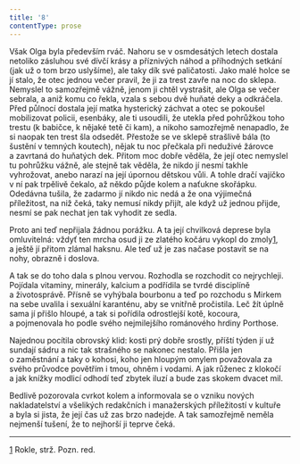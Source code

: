 ```yaml
---
title: '8'
contentType: prose
---
```


<section>

Však Olga byla především rváč. Nahoru se v osmdesátých letech dostala netoliko zásluhou své dívčí krásy a příznivých náhod a příhodných setkání (jak už o tom brzo uslyšíme), ale taky dík své paličatosti. Jako malé holce se jí stalo, že otec jednou večer pravil, že ji za trest zavře na noc do sklepa. Nemyslel to samozřejmě vážně, jenom ji chtěl vystrašit, ale Olga se večer sebrala, a aniž komu co řekla, vzala s sebou dvě huňaté deky a odkráčela. Před půlnocí dostala její matka hysterický záchvat a otec se pokoušel mobilizovat policii, esenbáky, ale ti usoudili, že utekla před pohrůžkou toho trestu (k babičce, k nějaké tetě či kam), a nikoho samozřejmě nenapadlo, že si naopak ten trest šla odsedět. Přestože se ve sklepě strašlivě bála (to šustění v temných koutech), nějak tu noc přečkala při neduživé žárovce a zavrtaná do huňatých dek. Přitom moc dobře věděla, že její otec nemyslel tu pohrůžku vážně, ale stejně tak věděla, že nikdo jí nesmí takhle vyhrožovat, anebo narazí na její úpornou dětskou vůli. A tohle dračí vajíčko v ní pak trpělivě čekalo, až někdo půjde kolem a naťukne skořápku. Odedávna tušila, že zadarmo jí nikdo nic nedá a že ona výjimečná příležitost, na niž čeká, taky nemusí nikdy přijít, ale když už jednou přijde, nesmí se pak nechat jen tak vyhodit ze sedla.

</section>

<section>

Proto ani teď nepřijala žádnou porážku. A ta její chvilková deprese byla omluvitelná: vždyť ten mrcha osud ji ze zlatého kočáru vykopl do zmoly[1](./resources/undefined), a ještě jí přitom zlámal haksnu. Ale teď už je zas načase postavit se na nohy, obrazně i doslova.

A tak se do toho dala s plnou vervou. Rozhodla se rozchodit co nejrychleji. Pojídala vitaminy, minerály, kalcium a podřídila se tvrdé disciplíně a životosprávě. Přísně se vyhýbala bourbonu a teď po rozchodu s Mirkem na sebe uvalila i sexuální karanténu, aby se vnitřně pročistila. Leč žít úplně sama jí přišlo hloupé, a tak si pořídila odrostlejší kotě, kocoura, a pojmenovala ho podle svého nejmilejšího románového hrdiny Porthose.

Najednou pocítila obrovský klid: kosti prý dobře srostly, příští týden jí už sundají sádru a nic tak strašného se nakonec nestalo. Přišla jen o zaměstnání a taky o kohosi, koho jen hloupým omylem považovala za svého průvodce povětřím i tmou, ohněm i vodami. A jak růženec z klokočí a jak knížky modlicí odhodí teď zbytek iluzí a bude zas skokem dvacet mil.

Bedlivě pozorovala cvrkot kolem a informovala se o vzniku nových nakladatelství a všelikých redakčních i manažerských příležitostí v kultuře a byla si jista, že její čas už zas brzo nadejde. A tak samozřejmě neměla nejmenší tušení, že to nejhorší ji teprve čeká.

* * *

[1](./resources/undefined) Rokle, strž. Pozn. red.

</section>
